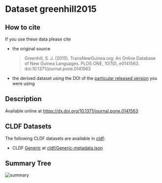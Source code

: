 # Dataset greenhill2015

## How to cite

If you use these data please cite
- the original source
  > Greenhill, S. J. (2015). TransNewGuinea.org: An Online Database of New Guinea Languages. PLOS ONE, 10(10), e0141563. doi:10.1371/journal.pone.0141563
- the derived dataset using the DOI of the [particular released version](../../releases/) you were using

## Description


Available online at https://dx.doi.org/10.1371/journal.pone.0141563


## CLDF Datasets

The following CLDF datasets are available in [cldf](cldf):

- CLDF [Generic](https://github.com/cldf/cldf/tree/master/modules/Generic) at [cldf/Generic-metadata.json](cldf/Generic-metadata.json)

## Summary Tree

![summary](./summary_tree.svg)